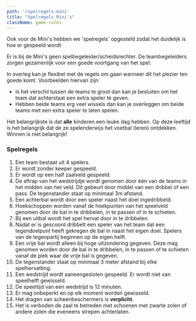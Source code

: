```yaml
---
path: '/spelregels-mini'
title: "Spelregels Mini's"
className: game-rules
---
```


Ook voor de Mini's hebben we 'spelregels' opgesteld zodat het duidelijk is hoe er gespeeld wordt

Er is bij de Mini's geen spelbegeleider/scheidsrechter. De teambegeleiders zorgen gezamenlijk voor een goede voortgang van het spel.

In overleg kan je flexibel met de regels om gaan wanneer dit het plezier ten goede komt. Voorbeelden hiervan zijn:
* Is het verschil tussen de teams te groot dan kan je besluiten om het team dat achterstaat een extra speler te geven.  
* Hebben beide teams erg veel wissels dan kan je overleggen om beide teams met een extra speler te laten spelen. 

Het belangrijkste is dat **alle** kinderen een leuke dag hebben. Op deze leeftijd is het belangrijk dat de ze spelenderwijs het voetbal (leren) ontdekken. Winnen is niet belangrijk!

### Spelregels

1. Een team bestaat uit 4 spelers.
2. Er wordt zonder keeper gespeeld.
3. Er wordt op een half zaalveld gespeeld. 
4. De aftrap van het wedstrijdje wordt genomen door één van de teams in het midden van het veld. Dit gebeurt door middel van een dribbel of een pass. De tegenstander staat op minimaal 3m afstand.
5. Een achterbal wordt door een speler naast het doel ingedribbeld.
6. Hoekschoppen worden vanaf de hoekpunten van het speelveld genomen door de bal in te dribbelen, in te passen of in te schieten.
7. Bij een uitbal wordt het spel hervat door in te dribbelen.
8. Nadat er is gescoord dribbelt een speler van het team dat een tegendoelpunt heeft gekregen de bal in naast het eigen doel. Spelers van de tegenpartij beginnen op de eigen helft.
9. Een vrije bal wordt alleen bij hoge uitzondering gegeven. Deze mag genomen worden door de bal in te dribbelen, in te passen of te schieten vanaf de plek waar de vrije bal is gegeven.
10. De tegenstander staat op minimaal 3 meter afstand bij elke spelhervatting.
11. Een wedstrijd wordt aaneengesloten gespeeld. Er wordt niet van speelhelft gewisseld. 
12. De speeltijd van een wedstrijd is 12 minuten.
13. Er mag onbeperkt en op elk moment worden gewisseld.
14. Het dragen van scheenbeschermers is **verplicht**.
15. Het is verboden de zaal te betreden met schoenen met zwarte zolen of andere zolen die eveneens strepen achterlaten.